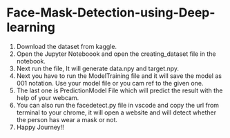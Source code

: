 # Face-Mask-Detection-using-Deep-learning
1. Download the dataset from kaggle.
2. Open the Jupyter Noteboook and open the creating_dataset file in the notebook.
3. Next run the file, It will generate data.npy and target.npy.
4. Next you have to run the ModelTraining file and it will save the model as 001 notation. Use your model file or you cam ref to the given one.
5. The last one is PredictionModel File which will predict the result with the help of your webcam. 
6. You can also run the facedetect.py file in vscode and copy the url from terminal to your chrome, it will open a website and will detect whether the person has wear a mask or not. 
7. Happy Journey!! 
